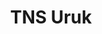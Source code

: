 ---
title: "TNS Uruk"
canonical: "skill/translate-named-script-x"
lists:
    - awakened-uruk-loresheet
tier: 1
osp_cost: 5
---